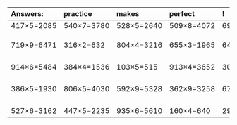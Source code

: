 | Answers: | practice | makes | perfect | ! |
| :--- | :--- | :--- | :--- | :--- |
| 417×5=2085 | 540×7=3780 | 528×5=2640 | 509×8=4072 | 693×7=4851 | 
|   |   |   |   |   | 
|   |   |   |   |   | 
|   |   |   |   |   | 
| 719×9=6471 | 316×2=632 | 804×4=3216 | 655×3=1965 | 644×8=5152 | 
|   |   |   |   |   | 
|   |   |   |   |   | 
|   |   |   |   |   | 
|   |   |   |   |   | 
| 914×6=5484 | 384×4=1536 | 103×5=515 | 913×4=3652 | 300×2=600 | 
|   |   |   |   |   | 
|   |   |   |   |   | 
|   |   |   |   |   | 
|   |   |   |   |   | 
| 386×5=1930 | 806×5=4030 | 592×9=5328 | 362×9=3258 | 676×2=1352 | 
|   |   |   |   |   | 
|   |   |   |   |   | 
|   |   |   |   |   | 
|   |   |   |   |   | 
| 527×6=3162 | 447×5=2235 | 935×6=5610 | 160×4=640 | 294×7=2058 | 
